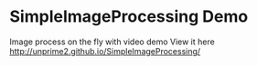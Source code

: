 # SimpleImageProcessing Demo
Image process on the fly with video demo
View it here http://unprime2.github.io/SimpleImageProcessing/
